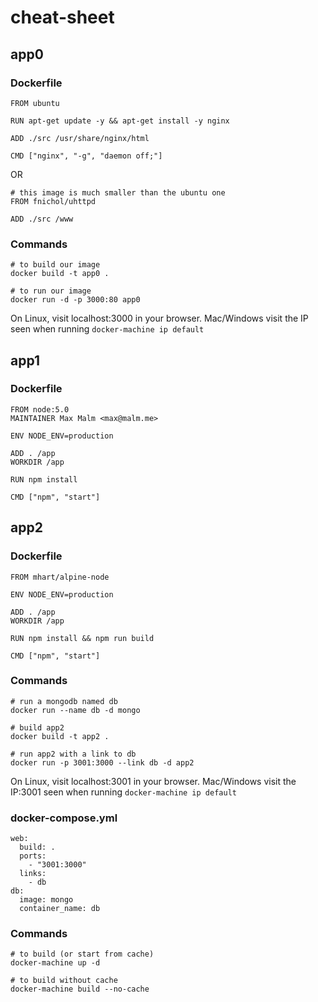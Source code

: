 # cheat-sheet

## app0

### Dockerfile

```
FROM ubuntu

RUN apt-get update -y && apt-get install -y nginx

ADD ./src /usr/share/nginx/html

CMD ["nginx", "-g", "daemon off;"]
```

OR

```
# this image is much smaller than the ubuntu one
FROM fnichol/uhttpd

ADD ./src /www
```

### Commands

```
# to build our image
docker build -t app0 .

# to run our image
docker run -d -p 3000:80 app0
```

On Linux, visit localhost:3000 in your browser. Mac/Windows visit the IP seen when running `docker-machine ip default`

## app1

### Dockerfile

```
FROM node:5.0
MAINTAINER Max Malm <max@malm.me>

ENV NODE_ENV=production

ADD . /app
WORKDIR /app

RUN npm install

CMD ["npm", "start"]
```

## app2

### Dockerfile

```
FROM mhart/alpine-node

ENV NODE_ENV=production

ADD . /app
WORKDIR /app

RUN npm install && npm run build

CMD ["npm", "start"]
```

### Commands

```
# run a mongodb named db
docker run --name db -d mongo

# build app2
docker build -t app2 .

# run app2 with a link to db
docker run -p 3001:3000 --link db -d app2
```

On Linux, visit localhost:3001 in your browser. Mac/Windows visit the IP:3001 seen when running `docker-machine ip default`


### docker-compose.yml

```
web:
  build: .
  ports:
    - "3001:3000"
  links:
    - db
db:
  image: mongo
  container_name: db
```

### Commands

```
# to build (or start from cache)
docker-machine up -d

# to build without cache
docker-machine build --no-cache
```


